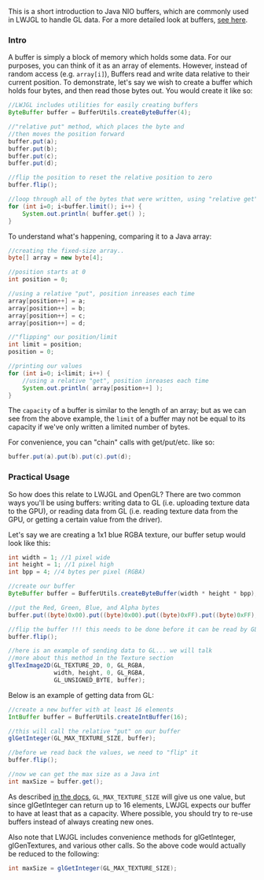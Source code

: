 This is a short introduction to Java NIO buffers, which are commonly used in LWJGL to handle GL data. For a more detailed look at buffers, [see here](http://tutorials.jenkov.com/java-nio/buffers.html).

### Intro
A buffer is simply a block of memory which holds some data. For our purposes, you can think of it as an array of elements. However, instead of random access (e.g. `array[i]`), Buffers read and write data relative to their current position. To demonstrate, let's say we wish to create a buffer which holds four bytes, and then read those bytes out. You would create it like so:
```java
//LWJGL includes utilities for easily creating buffers
ByteBuffer buffer = BufferUtils.createByteBuffer(4);

//"relative put" method, which places the byte and 
//then moves the position forward
buffer.put(a);
buffer.put(b);
buffer.put(c);
buffer.put(d);

//flip the position to reset the relative position to zero
buffer.flip();

//loop through all of the bytes that were written, using "relative get"
for (int i=0; i<buffer.limit(); i++) {
    System.out.println( buffer.get() );
}
```

To understand what's happening, comparing it to a Java array:
```java
//creating the fixed-size array..
byte[] array = new byte[4];

//position starts at 0
int position = 0;

//using a relative "put", position inreases each time
array[position++] = a;
array[position++] = b;
array[position++] = c;
array[position++] = d;

//"flipping" our position/limit
int limit = position;
position = 0;

//printing our values
for (int i=0; i<limit; i++) {
    //using a relative "get", position inreases each time
    System.out.println( array[position++] );
}
```

The `capacity` of a buffer is similar to the length of an array; but as we can see from the above example, the `limit` of a buffer may not be equal to its capacity if we've only written a limited number of bytes.

For convenience, you can "chain" calls with get/put/etc. like so:
```java
buffer.put(a).put(b).put(c).put(d);
```

### Practical Usage

So how does this relate to LWJGL and OpenGL? There are two common ways you'll be using buffers: writing data to GL (i.e. uploading texture data to the GPU), or reading data from GL (i.e. reading texture data from the GPU, or getting a certain value from the driver).

Let's say we are creating a 1x1 blue RGBA texture, our buffer setup would look like this:

```java
int width = 1; //1 pixel wide
int height = 1; //1 pixel high
int bpp = 4; //4 bytes per pixel (RGBA)

//create our buffer
ByteBuffer buffer = BufferUtils.createByteBuffer(width * height * bpp);

//put the Red, Green, Blue, and Alpha bytes
buffer.put((byte)0x00).put((byte)0x00).put((byte)0xFF).put((byte)0xFF);

//flip the buffer !!! this needs to be done before it can be read by GL
buffer.flip();

//here is an example of sending data to GL... we will talk 
//more about this method in the Texture section
glTexImage2D(GL_TEXTURE_2D, 0, GL_RGBA, 
             width, height, 0, GL_RGBA, 
             GL_UNSIGNED_BYTE, buffer);
```

Below is an example of getting data from GL:

```java
//create a new buffer with at least 16 elements
IntBuffer buffer = BufferUtils.createIntBuffer(16);

//this will call the relative "put" on our buffer
glGetInteger(GL_MAX_TEXTURE_SIZE, buffer);

//before we read back the values, we need to "flip" it
buffer.flip();

//now we can get the max size as a Java int
int maxSize = buffer.get();
```

As described [in the docs](http://www.khronos.org/opengles/documentation/opengles1_0/html/glGetInteger.html), `GL_MAX_TEXTURE_SIZE` will give us one value, but since glGetInteger can return up to 16 elements, LWJGL expects our buffer to have at least that as a capacity. Where possible, you should try to re-use buffers instead of always creating new ones.

Also note that LWJGL includes convenience methods for glGetInteger, glGenTextures, and various other calls. So the above code would actually be reduced to the following:

```java
int maxSize = glGetInteger(GL_MAX_TEXTURE_SIZE);
```